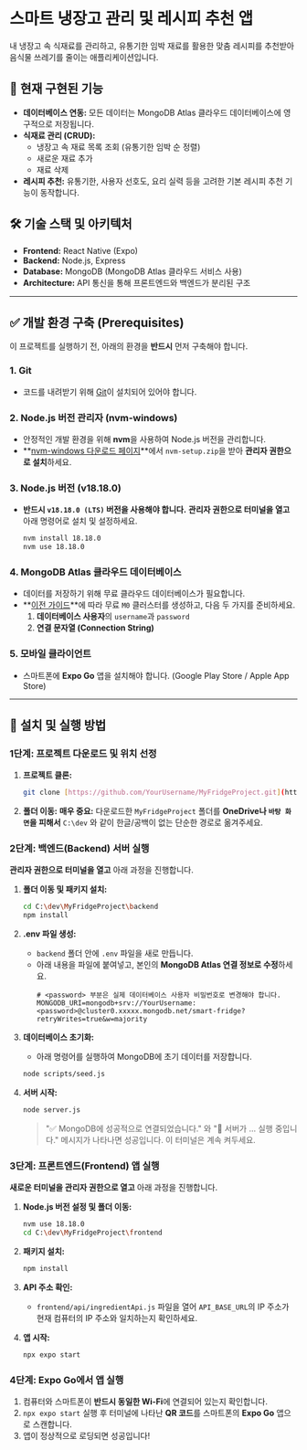 # 스마트 냉장고 관리 및 레시피 추천 앱

내 냉장고 속 식재료를 관리하고, 유통기한 임박 재료를 활용한 맞춤 레시피를 추천받아 음식물 쓰레기를 줄이는 애플리케이션입니다.

## 🌟 현재 구현된 기능

-   **데이터베이스 연동:** 모든 데이터는 MongoDB Atlas 클라우드 데이터베이스에 영구적으로 저장됩니다.
-   **식재료 관리 (CRUD):**
    -   냉장고 속 재료 목록 조회 (유통기한 임박 순 정렬)
    -   새로운 재료 추가
    -   재료 삭제
-   **레시피 추천:** 유통기한, 사용자 선호도, 요리 실력 등을 고려한 기본 레시피 추천 기능이 동작합니다.

## 🛠️ 기술 스택 및 아키텍처

-   **Frontend:** React Native (Expo)
-   **Backend:** Node.js, Express
-   **Database:** MongoDB (MongoDB Atlas 클라우드 서비스 사용)
-   **Architecture:** API 통신을 통해 프론트엔드와 백엔드가 분리된 구조

---

## ✅ 개발 환경 구축 (Prerequisites)

이 프로젝트를 실행하기 전, 아래의 환경을 **반드시** 먼저 구축해야 합니다.

### 1. Git
-   코드를 내려받기 위해 [Git](https://git-scm.com/downloads)이 설치되어 있어야 합니다.

### 2. Node.js 버전 관리자 (nvm-windows)
-   안정적인 개발 환경을 위해 **nvm**을 사용하여 Node.js 버전을 관리합니다.
-   **[nvm-windows 다운로드 페이지](https://github.com/coreybutler/nvm-windows/releases)**에서 `nvm-setup.zip`을 받아 **관리자 권한으로 설치**하세요.

### 3. Node.js 버전 (v18.18.0)
-   **반드시 `v18.18.0 (LTS)` 버전을 사용해야 합니다.** **관리자 권한으로 터미널을 열고** 아래 명령어로 설치 및 설정하세요.
    ```bash
    nvm install 18.18.0
    nvm use 18.18.0
    ```

### 4. MongoDB Atlas 클라우드 데이터베이스
-   데이터를 저장하기 위해 무료 클라우드 데이터베이스가 필요합니다.
-   **[이전 가이드](#immersive_id=mongodb_setup_guide)**에 따라 무료 `M0` 클러스터를 생성하고, 다음 두 가지를 준비하세요.
    1.  **데이터베이스 사용자**의 `username`과 `password`
    2.  **연결 문자열 (Connection String)**

### 5. 모바일 클라이언트
-   스마트폰에 **Expo Go** 앱을 설치해야 합니다. (Google Play Store / Apple App Store)

---

## 🚀 설치 및 실행 방법

### 1단계: 프로젝트 다운로드 및 위치 선정

1.  **프로젝트 클론:**
    ```bash
    git clone [https://github.com/YourUsername/MyFridgeProject.git](https://github.com/YourUsername/MyFridgeProject.git)
    ```
2.  **폴더 이동:**
    **매우 중요:** 다운로드한 `MyFridgeProject` 폴더를 **OneDrive나 `바탕 화면`을 피해서** `C:\dev` 와 같이 한글/공백이 없는 단순한 경로로 옮겨주세요.

### 2단계: 백엔드(Backend) 서버 실행

**관리자 권한으로 터미널을 열고** 아래 과정을 진행합니다.

1.  **폴더 이동 및 패키지 설치:**
    ```bash
    cd C:\dev\MyFridgeProject\backend
    npm install
    ```

2.  **.env 파일 생성:**
    -   `backend` 폴더 안에 `.env` 파일을 새로 만듭니다.
    -   아래 내용을 파일에 붙여넣고, 본인의 **MongoDB Atlas 연결 정보로 수정**하세요.
        ```env
        # <password> 부분은 실제 데이터베이스 사용자 비밀번호로 변경해야 합니다.
        MONGODB_URI=mongodb+srv://YourUsername:<password>@cluster0.xxxxx.mongodb.net/smart-fridge?retryWrites=true&w=majority
        ```

3.  **데이터베이스 초기화:**
    -   아래 명령어를 실행하여 MongoDB에 초기 데이터를 저장합니다.
    ```bash
    node scripts/seed.js
    ```

4.  **서버 시작:**
    ```bash
    node server.js
    ```
    > "✅ MongoDB에 성공적으로 연결되었습니다." 와 "🚀 서버가 ... 실행 중입니다." 메시지가 나타나면 성공입니다. 이 터미널은 계속 켜두세요.

### 3단계: 프론트엔드(Frontend) 앱 실행

**새로운 터미널을 관리자 권한으로 열고** 아래 과정을 진행합니다.

1.  **Node.js 버전 설정 및 폴더 이동:**
    ```bash
    nvm use 18.18.0
    cd C:\dev\MyFridgeProject\frontend
    ```

2.  **패키지 설치:**
    ```bash
    npm install
    ```

3.  **API 주소 확인:**
    -   `frontend/api/ingredientApi.js` 파일을 열어 `API_BASE_URL`의 IP 주소가 현재 컴퓨터의 IP 주소와 일치하는지 확인하세요.

4.  **앱 시작:**
    ```bash
    npx expo start
    ```

### 4단계: Expo Go에서 앱 실행

1.  컴퓨터와 스마트폰이 **반드시 동일한 Wi-Fi**에 연결되어 있는지 확인합니다.
2.  `npx expo start` 실행 후 터미널에 나타난 **QR 코드**를 스마트폰의 **Expo Go** 앱으로 스캔합니다.
3.  앱이 정상적으로 로딩되면 성공입니다!
